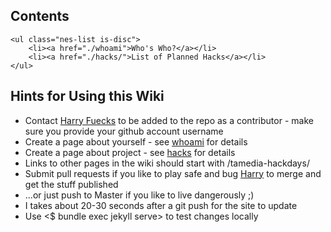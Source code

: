 <section class="nes-container t-grey with-title">
    <h2 class="title tred">Contents</h2>

    <ul class="nes-list is-disc">
        <li><a href="./whoami">Who's Who?</a></li>
        <li><a href="./hacks/">List of Planned Hacks</a></li>
    </ul>

</section>

<i class="nes-ash"></i>

<section class="nes-container t-grey with-title">
    <h2 class="title tred">Hints for Using this Wiki</h2>
    <ul class="nes-list is-disc">
        <li>Contact <a href="/tamedia-hackdays/whoami/harryfuecks">Harry Fuecks</a> to be added to the repo as a contributor - make sure you provide your github account username</li>
        <li>Create a page about yourself - see <a href="/tamedia-hackdays/whoami/">whoami</a> for details</li>
        <li>Create a page about project - see <a href="/tamedia-hackdays/hacks/">hacks</a> for details</li>
        <li>Links to other pages in the wiki should start with /tamedia-hackdays/</li>
        <li>Submit pull requests if you like to play safe and bug <a href="/tamedia-hackdays/whoami/harryfuecks">Harry</a> to merge and get the stuff published</li>
        <li>...or just push to Master if you like to live dangerously ;)</li>
        <li>I takes about 20-30 seconds after a git push for the site to update</li>
        <li>Use <$ bundle exec jekyll serve> to test changes locally</li>
    </ul>
</section>